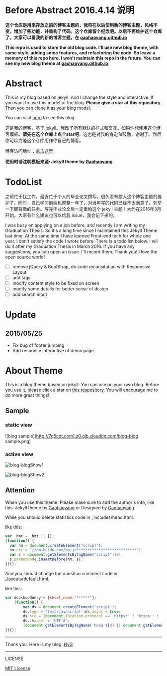 # Before Abstract 2016.4.14 说明

**这个仓库是用来存放之前的博客主题的，我将在以后使用新的博客主题，风格不变，增加了些功能，并重构了代码。这个仓库留个纪念吧。以后不再维护这个仓库了。大家可以看我的新的博客主题，在 [gaohaoyang.github.io](https://github.com/Gaohaoyang/gaohaoyang.github.io)**

**This repo is used to store the old blog code. I'll use new blog theme, with same style, adding some features, and refactoring the code. So leave a memory of this repo here. I won't maintain this repo in the future. You can see my new blog theme at [gaohaoyang.github.io](https://github.com/Gaohaoyang/gaohaoyang.github.io)**

# Abstract

This is my blog based on jekyll. And I change the style and interactive. If you want to use this model of the blog. **Please give a star at this repository**. Then you can clone it as your blog model.

You can visit [here](http://gaohaoyang.github.io) to see this blog.

这是我的博客，基于 jekyll。我改了所有默认的样式和交互。如果你想使用这个博客模板。**请先在这个仓库上点个star吧**，这也是对我的肯定和鼓励，谢谢了。然后你可以克隆这个仓库用作你自己的博客。

博客访问地址：[点击这里](http://gaohaoyang.github.io)

**使用时请注明模板来源:  Jekyll theme by [Gaohaoyang](https://github.com/Gaohaoyang/gaohaoyang.github.io)**

# TodoList

之前忙于找工作，最近忙于个人的毕业论文撰写，很久没有投入这个博客主题的维护了。同时，自己学习前端也整整一年了，对当年写的代码已经不太满意了。列举一下即将做的任务。写完毕业论文后一定重构这个 jekyll 主题！大约在2016年3月开始。大家有什么建议也可以给我 issue，我会记下来的。

I was busy on applying on a job before, and recently I am writing my Graduation Thesis. So it's a long time since I maintained this Jekyll Theme last time. At the same time I have learned Front-end tech for whole one year. I don't satisfy the code I wrote before. There is a todo list below. I will do it after my Graduation Thesis in March 2016. If you have any suggestions, you can open an issue. I'll record them. Thank you! I love the open source world!
 
- [ ] remove jQuery & BootStrap, do code reconsitution with Responsive Layout
- [ ] add tags
- [ ] modify content style to be fixed on screen
- [ ] modify some details for better sense of design
- [ ] add search input

# Update

## 2015/05/25

* Fix bug of footer jumping
* Add response interactive of demo page



# About Theme

This is a blog theme based on jekyll. You can use on your own blog. Before you use it, please click a star on [this respository](https://github.com/Gaohaoyang/gaohaoyang.github.io/). You will encourage me to do more great things!

## Sample

### static view

![blog sample](http://7q5cdt.com1.z0.glb.clouddn.com/blog-blog sample.png)

### active view

![blog-blogShow1](http://7q5cdt.com1.z0.glb.clouddn.com/blog-blogShow1.gif)

![blog-blogShow2](http://7q5cdt.com1.z0.glb.clouddn.com/blog-blogShow2.gif)

## Attention

When you use this theme. Please make sure to add the author's info, like this: Jekyll theme by [Gaohaoyang](https://github.com/Gaohaoyang) or Designed by [Gaohaoyang](https://github.com/Gaohaoyang) 

While you should delete statistics code in _includes/head.html.

like this:

```javascript
var _hmt = _hmt || [];
(function() {
  var hm = document.createElement("script");
  hm.src = "//hm.baidu.com/hm.js?**************************";
  var s = document.getElementsByTagName("script")[0]; 
  s.parentNode.insertBefore(hm, s);
})();
```

And you should change the duoshuo comment code in _layouts/default.html.

like this:

```javascript
var duoshuoQuery = {short_name:"******"};
    (function() {
        var ds = document.createElement('script');
        ds.type = 'text/javascript';ds.async = true;
        ds.src = (document.location.protocol == 'https:' ? 'https:' : 'http:') + '//static.duoshuo.com/embed.js';
        ds.charset = 'UTF-8';
        (document.getElementsByTagName('head')[0] || document.getElementsByTagName('body')[0]).appendChild(ds);
})(); 
``` 

---

Thank you.
Here is my blog: [HyG](http://gaohaoyang.github.io)

---

LICENSE

[MIT License](https://github.com/Gaohaoyang/gaohaoyang.github.io/blob/master/LICENSE.md)



